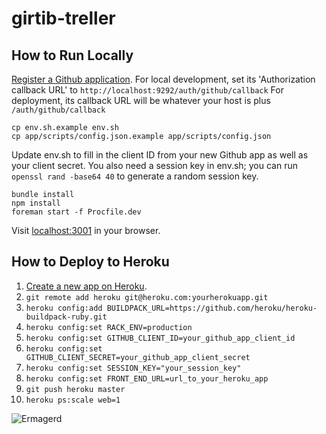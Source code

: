 # girtib-treller

## How to Run Locally

[Register a Github application](https://github.com/settings/applications/new).
For local development, set its 'Authorization callback URL' to
`http://localhost:9292/auth/github/callback` For deployment, its callback URL
will be whatever your host is plus `/auth/github/callback`

    cp env.sh.example env.sh
    cp app/scripts/config.json.example app/scripts/config.json

Update env.sh to fill in the client ID from your new Github app as well
as your client secret. You also need a session key in env.sh; you can run
`openssl rand -base64 40` to generate a random session key.

    bundle install
    npm install
    foreman start -f Procfile.dev

Visit [localhost:3001](http://localhost:3001/) in your browser.

## How to Deploy to Heroku

1. [Create a new app on Heroku](https://dashboard.heroku.com/apps).
1. `git remote add heroku git@heroku.com:yourherokuapp.git`
1. `heroku config:add BUILDPACK_URL=https://github.com/heroku/heroku-buildpack-ruby.git`
1. `heroku config:set RACK_ENV=production`
1. `heroku config:set GITHUB_CLIENT_ID=your_github_app_client_id`
1. `heroku config:set GITHUB_CLIENT_SECRET=your_github_app_client_secret`
1. `heroku config:set SESSION_KEY="your_session_key"`
1. `heroku config:set FRONT_END_URL=url_to_your_heroku_app`
1. `git push heroku master`
1. `heroku ps:scale web=1`

![Ermagerd](https://raw.githubusercontent.com/moneypenny/girtib-treller/master/ermagerd.jpg)
